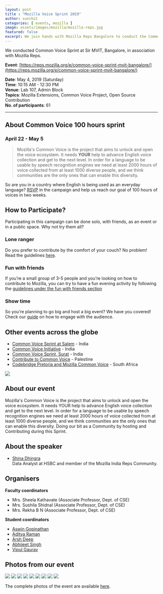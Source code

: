 ```yaml
---
layout: post
title : "Mozilla Voice Sprint 2019"
author: sunchit
categories: [ events, mozilla ]
image: assets/images/mozilla/mozilla-reps.jpg
featured: false
excerpt: We join hands with Mozilla Reps Bangalore to conduct the Common Voice 100 hours sprint, contributing to Mozilla's Common Voice project.
---
```

We conducted Common Voice Sprint at Sir MVIT, Bangalore, in association with Mozilla Reps.

**Event**: [https://reps.mozilla.org/e/common-voice-sprint-mvit-bangalore/](https://reps.mozilla.org/e/common-voice-sprint-mvit-bangalore/)

**Date**: May 4, 2019 (Saturday)  
**Time**: 10:15 AM - 12:30 PM  
**Venue**: Lab 107, Admin Block  
**Topics**: Mozilla Extensions, Common Voice Project, Open Source Contribution  
**No. of participants**: 61

---
## About Common Voice 100 hours sprint
### April 22 - May 5

> Mozilla's Common Voice is the project that aims to unlock and open the voice ecosystem. It needs **YOUR** help to advance English voice collection and get to the next level. In order for a language to be usable by speech recognition engines we need at least 2000 hours of voice collected from at least 1000 diverse people, and we think communities are the only ones that can enable this diversity.

So are you in a country where English is being used as an everyday language? [RSVP](https://activate.mozilla.community/en-US/commonvoice) in the campaign and help us reach our goal of 100 hours of voices in two weeks.

## How to Participate?

Participating in this campaign can be done solo, with friends, as an event or in a public space. Why not try them all?

### Lone ranger

Do you prefer to contribute by the comfort of your couch? No problem! Read the guidelines [here](https://activate.mozilla.community/en-US/commonvoice).

### Fun with friends

If you’re a small group of 3-5 people and you’re looking on how to contribute to Mozilla, you can try to have a fun evening activity by following the [guidelines under the fun with friends section](https://activate.mozilla.community/en-US/commonvoice)

### Show time

So you’re planning to go big and host a big event? We have you covered! Check our [guide](https://activate.mozilla.community/en-US/commonvoice) on how to engage with the audience.


## Other events across the globe

- [Common Voice Sprint at Salem](https://reps.mozilla.org/e/common-voice-sprint-2019-at-salem/) - India
- [Common Voice Initiative](https://reps.mozilla.org/e/common-voice-initiative/) - India
- [Common Voice Sprint, Surat](https://reps.mozilla.org/e/common-voice-sprint-surat/) - India
- [Contribute to Common Voice](https://www.facebook.com/events/630686270735977/) - Palestine
- [Codebridge Pretoria and Mozilla Common Voice](https://www.meetup.com/Codebridge-Pretoria/events/260759551/) - South Africa

![](/assets/images/mozilla/mozillarob.jpg)

## About our event
Mozilla's Common Voice is the project that aims to unlock and open the voice ecosystem. It needs YOUR help to advance English voice collection and get to the next level. In order for a language to be usable by speech recognition engines we need at least 2000 hours of voice collected from at least 1000 diverse people, and we think communities are the only ones that can enable this diversity. Doing our bit as a Community by hosting and Contributing during this Sprint.

## About the speaker
- [Shina Dhingra](https://reps.mozilla.org/u/shina_dhingra/)  
    Data Analyst at HSBC and member of the Mozilla India Reps Community.

## Organisers
**Faculty coordinators**
- Mrs. Sheela Kathavate (Associate Professor, Dept. of CSE)
- Mrs. Sushila Shidnal (Associate Professor, Dept. of CSE)
- Mrs. Rekha B N (Associate Professor, Dept. of CSE)

**Student coordinators**
- [Aswin Gopinathan](https://www.linkedin.com/in/aswin-gopinathan-69556716a/)
- [Aditya Raman](https://www.linkedin.com/in/ramanaditya/)
- [Arsh Deep](https://www.linkedin.com/in/arsh-deep-60140816a/)
- [Abhijeet Singh](http://absingh.com/)
- [Vipul Gaurav](https://www.linkedin.com/in/vipul-gaurav/)

## Photos from our event

![](/assets/images/mozilla/IMG_2416.JPG)
![](/assets/images/mozilla/IMG_2432.JPG)
![](/assets/images/mozilla/IMG_2436.JPG)
![](/assets/images/mozilla/IMG_2470.JPG)
![](/assets/images/mozilla/IMG_2472.JPG)
![](/assets/images/mozilla/IMG_2475.JPG)
![](/assets/images/mozilla/IMG_2485.JPG)
![](/assets/images/mozilla/IMG_2492.JPG)
![](/assets/images/mozilla/IMG_2494.JPG)

The complete photos of the event are available [here](https://drive.google.com/drive/folders/1rfei9NV0lW3lKOaAqk9BNDMRikjUMVWR?usp=sharing).
